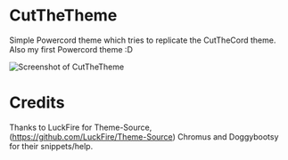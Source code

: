 # CutTheTheme
Simple Powercord theme which tries to replicate the CutTheCord theme.
Also my first Powercord theme :D



![Screenshot of CutTheTheme](https://github.com/sneexy-boi/CutTheTheme/blob/main/docs/images/screenshot.png)


# Credits
Thanks to LuckFire for Theme-Source, (https://github.com/LuckFire/Theme-Source)
Chromus and Doggybootsy for their snippets/help.
